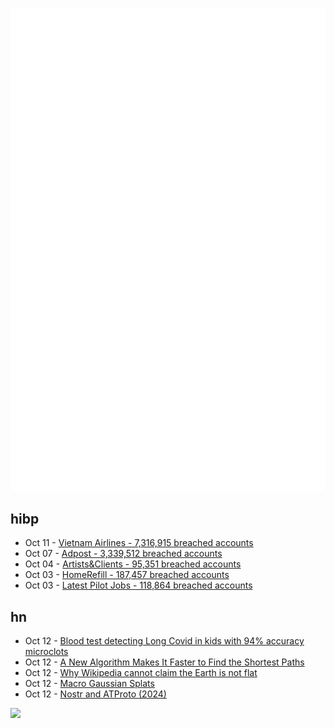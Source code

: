 ![Metrics](https://raw.githubusercontent.com/phixion/phixion/master/metrics.svg)

## hibp

<!--
for https://github.com/phixion/phixion/blob/main/.github/workflows/feeds.yml
-->
<!--START_SECTION:haveibeenpwnd-->
- Oct 11 - [Vietnam Airlines - 7,316,915 breached accounts](https://haveibeenpwned.com/Breach/VietnamAirlines)
- Oct 07 - [Adpost - 3,339,512 breached accounts](https://haveibeenpwned.com/Breach/Adpost)
- Oct 04 - [Artists&Clients - 95,351 breached accounts](https://haveibeenpwned.com/Breach/ArtistsNClients)
- Oct 03 - [HomeRefill - 187,457 breached accounts](https://haveibeenpwned.com/Breach/HomeRefill)
- Oct 03 - [Latest Pilot Jobs - 118,864 breached accounts](https://haveibeenpwned.com/Breach/LatestPilotJobs)
<!--END_SECTION:haveibeenpwnd-->

## hn

<!--
for https://github.com/phixion/phixion/blob/main/.github/workflows/feeds.yml
-->
<!--START_SECTION:hn-->
- Oct 12 - [Blood test detecting Long Covid in kids with 94% accuracy microclots](https://www.researchsquare.com/article/rs-7483367/v1)
- Oct 12 - [A New Algorithm Makes It Faster to Find the Shortest Paths](https://www.wired.com/story/new-method-is-the-fastest-way-to-find-the-best-routes/)
- Oct 12 - [Why Wikipedia cannot claim the Earth is not flat](https://en.wikipedia.org/wiki/Wikipedia:Why_Wikipedia_cannot_claim_the_Earth_is_not_flat)
- Oct 12 - [Macro Gaussian Splats](https://danybittel.ch/macro.html)
- Oct 12 - [Nostr and ATProto (2024)](https://shreyanjain.net/2024/07/05/nostr-and-atproto.html)
<!--END_SECTION:hn-->

<!--
for https://yhype.me
-->
![](https://hit.yhype.me/github/profile?user_id=13013670)
